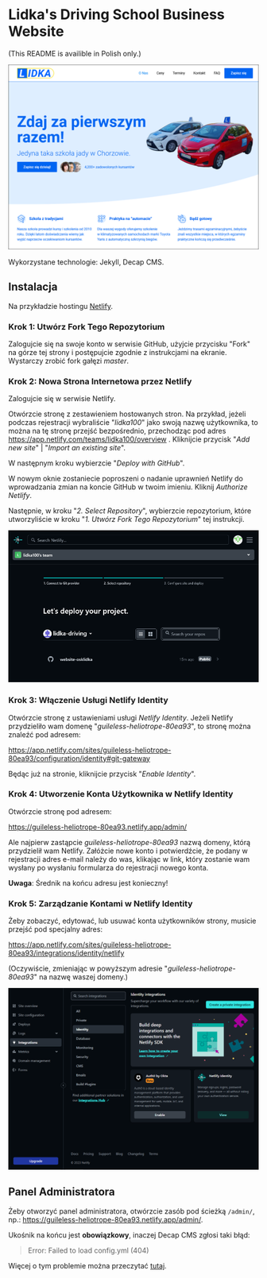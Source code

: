 # Lidka's Driving School Business Website

(This README is availible in Polish only.)

![Zrzut ekranu z wygenerowanej strony internetowej](_docs/preview_1.png)

Wykorzystane technologie: Jekyll, Decap CMS.

## Instalacja

Na przykładzie hostingu [Netlify](https://www.netlify.com/).

### Krok 1: Utwórz Fork Tego Repozytorium

Zalogujcie się na swoje konto w serwisie GitHub, użyjcie przycisku "Fork" na
górze tej strony i postępujcie zgodnie z instrukcjami na ekranie. Wystarczy
zrobić fork gałęzi _master_.

### Krok 2: Nowa Strona Internetowa przez Netlify

Zalogujcie się w serwisie Netlify.

Otwórzcie stronę z zestawieniem hostowanych stron. Na przykład, jeżeli podczas
rejestracji wybraliście "_lidka100_" jako swoją nazwę użytkownika, to można na
tę stronę przejść bezpośrednio, przechodząc pod adres
<https://app.netlify.com/teams/lidka100/overview> . Kliknijcie przycisk "_Add new
site_" | "_Import an existing site_".

W następnym kroku wybierzcie "_Deploy with GitHub_".

W nowym oknie zostaniecie poproszeni o nadanie uprawnień
Netlify do wprowadzania zmian na koncie GitHub w twoim imieniu. Kliknij
_Authorize Netlify_.

Następnie, w kroku "_2. Select Repository_", wybierzcie repozytorium,
które utworzyliście w kroku "_1. Utwórz Fork Tego Repozytorium_" tej
instrukcji.

![Zrzut ekranu ze strony netlify z formularzem tworzenia nowej strony](_docs/netlify-deploy-project-form.png)

### Krok 3: Włączenie Usługi Netlify Identity

Otwórzcie stronę z ustawieniami usługi _Netlify Identity_. Jeżeli Netlify
przydzieliło wam domenę "_guileless-heliotrope-80ea93_", to stronę można
znaleźć pod adresem:

<https://app.netlify.com/sites/guileless-heliotrope-80ea93/configuration/identity#git-gateway>

Będąc już na stronie, kliknijcie przycisk "_Enable Identity_".

### Krok 4: Utworzenie Konta Użytkownika w Netlify Identity

Otwórzcie stronę pod adresem:

<https://guileless-heliotrope-80ea93.netlify.app/admin/>

Ale najpierw zastąpcie _guileless-heliotrope-80ea93_ nazwą domeny, którą
przydzielił wam Netlify. Załóżcie nowe konto i potwierdźcie, że podany w
rejestracji adres e-mail należy do was, klikając w link, który zostanie wam
wysłany po wysłaniu formularza do rejestracji nowego konta.

**Uwaga**: Średnik na końcu adresu jest konieczny!

### Krok 5: Zarządzanie Kontami w Netlify Identity

Żeby zobaczyć, edytować, lub usuwać konta użytkowników strony, musicie przejść
pod specjalny adres:

<https://app.netlify.com/sites/guileless-heliotrope-80ea93/integrations/identity/netlify>

(Oczywiście, zmieniając w powyższym adresie "_guileless-heliotrope-80ea93_" na
nazwę waszej domeny.)

![Zrzut ekranu pokazujący gdzie można znaleźć dodatkowe ustawienia Netlify Identity](_docs/netlify_manage_identity_integration.png)

## Panel Administratora

Żeby otworzyć panel administratora, otwórzcie zasób pod ścieżką `/admin/`, np.:
<https://guileless-heliotrope-80ea93.netlify.app/admin/>.

Ukośnik na końcu jest **obowiązkowy**, inaczej Decap CMS zgłosi taki błąd:

> Error: Failed to load config.yml (404)

Więcej o tym problemie można przeczytać
[tutaj](https://github.com/decaporg/decap-cms/issues/332).
